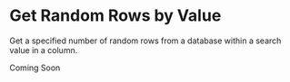 # Get Random Rows by Value
Get a specified number of random rows from a database within a search value in a column.

Coming Soon